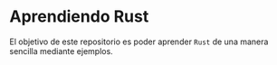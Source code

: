 # Aprendiendo Rust

El objetivo de este repositorio es poder aprender `Rust` de una manera sencilla mediante ejemplos.
